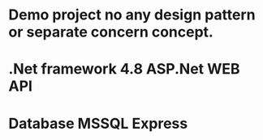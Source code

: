 # Demo project no any design pattern or separate concern concept. 
# .Net framework 4.8 ASP.Net WEB API
# Database MSSQL Express
